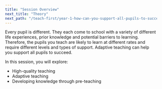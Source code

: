 ```yaml
---
title: "Session Overview"
next_title: "Theory"
next_path: "/teach-first/year-1-how-can-you-support-all-pupils-to-succeed/summer-week-3-ect-theory"
---
```


Every pupil is different. They each come to school with a variety of different life experiences, prior knowledge and potential barriers to learning. Therefore, the pupils you teach are likely to learn at different rates and require different levels and types of support. Adaptive teaching can help you support all pupils to succeed.

In this session, you will explore:

- High-quality teaching
- Adaptive teaching
- Developing knowledge through pre-teaching
